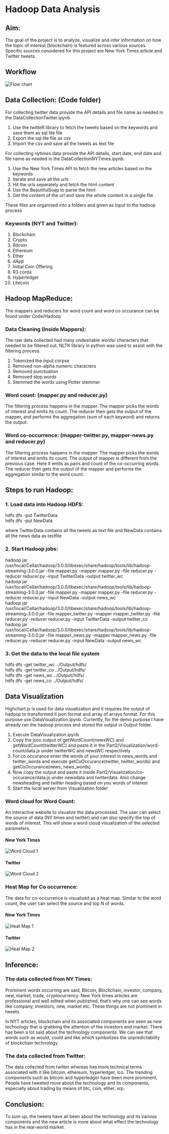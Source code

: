 # Hadoop Data Analysis

## Aim:
The goal of the project is to analyze, visualize and infer information on how the topic of interest (blockchain) is featured across various sources. Specific sources considered for this project are New York Times article and Twitter tweets.

## Workflow

![Flow chart](/images/flow_hd.png)

## Data Collection: (Code folder)
For collecting twitter data provide the API details and file name as needed in the DataCollectionTwitter.ipynb.

1. Use the twitteR library to fetch the tweets based on the keywords and save them as sql lite file
2. Export the sql lite file as csv
3. Import the csv and save all the tweets as text file

For collecting nytimes data provide the API details, start date, end date and file name as needed in the DataCollectionNYTimes.ipynb. 

1. Use the New York Times API to fetch the new articles based on the keywords
2. Iterate and save all the urls
3. Hit the urls seperately and fetch the html content
4. Use the BeautifulSoap to parse the html
5. Get the content of the url and save the whole content in a single file

These files are organised into a folders and given as input to the hadoop process

### Keywords (NYT and Twitter):
1.	Blockchain
2.	Crypto
3.	Bitcoin
4.	Ethereum
5.	Ether
6.	dApp
7.	Initial Coin Offering
8.	R3 corda
9.	Hyperledger
10.	Litecoin

## Hadoop MapReduce:
The mappers and reducers for word count and word co occurance can be found under Code/Hadoop

### Data Cleaning (Inside Mappers):

The raw data collected had many undesirable words/ characters that needed to be filtered out. NLTK library in python was used to assist with the filtering process.

1.	Tokenized the input corpse
2.	Removed non-alpha numeric characters
3.	Removed punctuation
4.	Removed stop words
5.	Stemmed the words using Potter stemmer

### Word count: (mapper.py and reducer.py)

The filtering process happens in the mapper. The mapper picks the words of interest and emits its count. The reducer then gets the output of the mapper, and performs the aggregation (sum of each keyword) and returns the output.

### Word co-occurrence: (mapper-twitter.py, mapper-news.py and reducer.py)

The filtering process happens in the mapper. The mapper picks the words of interest and emits its count. The output of mapper is different from the previous case. Here it emits as pairs and count of the co-occurring words. The reducer then gets the output of the mapper and performs the aggregation similar to the word count.

## Steps to run Hadoop:

### 1. Load data into Hadoop HDFS:
hdfs dfs -put TwitterData <br>
hdfs dfs -put NewData <br>

where TwitterData contains all the tweets as text file and NewData contains all the news data as textfile

### 2. Start Hadoop jobs:
hadoop jar /usr/local/Cellar/hadoop/3.0.0/libexec/share/hadoop/tools/lib/hadoop-streaming-3.0.0.jar -file mapper.py -mapper mapper.py -file reducer.py -reducer reducer.py -input TwitterData -output twitter_wc <br>
hadoop jar /usr/local/Cellar/hadoop/3.0.0/libexec/share/hadoop/tools/lib/hadoop-streaming-3.0.0.jar -file mapper.py -mapper mapper.py -file reducer.py -reducer reducer.py -input NewData -output news_wc <br>
hadoop jar /usr/local/Cellar/hadoop/3.0.0/libexec/share/hadoop/tools/lib/hadoop-streaming-3.0.0.jar -file mapper_twitter.py -mapper mapper_twitter.py -file reducer.py -reducer reducer.py -input TwitterData -output twitter_co <br>
hadoop jar /usr/local/Cellar/hadoop/3.0.0/libexec/share/hadoop/tools/lib/hadoop-streaming-3.0.0.jar -file mapper_news.py -mapper mapper_news.py -file reducer.py -reducer reducer.py -input NewData -output news_wc <br>

### 3. Get the data to the local file system
hdfs dfs -get twitter_wc ../Output/hdfs/ <br>
hdfs dfs -get twitter_co ../Output/hdfs/ <br>
hdfs dfs -get news_wc ../Output/hdfs/ <br>
hdfs dfs -get news_co ../Output/hdfs/ <br>

## Data Visualization

Highchart.js is used for data visualization and it requires the output of hadoop to transformed it json format and array of arrays format. For this purpose use DataVisualization.ipynb. Currently, for the demo purpose I have already ran the hadoop process and stored the output in Output folder.

1. Execute DataVisualization.ipynb
2. Copy the json output of getWordCount(newsWC) and getWordCount(twitterWC) and paste it in the Part2/Visualization/word-count/data.js under twitterWC and newsWC respectively <br>
3. For co occurance enter the words of your interest in news_words and twitter_words and execute getCoOccurance(twitter, twitter_words) and getCoOccurance(news, news_words) <br>
4. Now copy the output and paste it inside Part2/Visualization/co-occurance/data.js under newsdata and twitterdata. Also change newsheading and twitter heading based on you words of interest
5. Start the local server from Visualization folder

### Word cloud for Word Count: 

An interactive website to visualize the data processed. The user can select the source of data (NY times and twitter) and can also specify the top of words of interest. This will show a word cloud visualization of the selected parameters. 

#### New York Times

![Word Cloud 1](/images/Picture1_hd.png)

#### Twitter

![Word Cloud 2](/images/Picture2_hd.png)

### Heat Map for Co occurrence: 
The data for co-occurrence is visualized as a heat map. Similar to the word count, the user can select the source and top N of words.

#### New York Times

![Heat Map 1](/images/Picture3_hd.png)

#### Twitter

![Heat Map 2](/images/Picture4_hd.png)

## Inference: 

### The data collected from NY Times:

Prominent words occurring are said, Bitcoin, Blockchain, investor, company, new, market, trade, cryptocurrency. New York times articles are professional and well edited when published, that’s why one can see words like company, investors, new, market etc. These things are not prominent in tweets

In NYT articles, blockchain and its associated components are seen as new technology that is grabbing the attention of the investors and market. There has been a lot said about the technology components. We can see that words such as would, could and like which symbolizes the unpredictability of blockchain technology

### The data collected from Twitter:

The data collected from twitter whereas has more technical terms associated with it like bitcoin, ethereum, hyperledger, ico. The trending components such as bitcoin and hyperledger have been more prominent, People have tweeted more about the technology and its components, especially about trading by means of btc, coin, ether, xrp.

## Conclusion:
To sum up, the tweets have all been about the technology and its various components and the new article is more about what effect the technology has in the real-world market.

